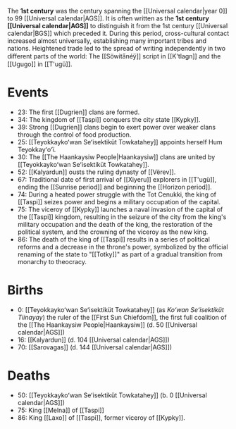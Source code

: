 The **1st century** was the century spanning the [[Universal calendar|year 0]] to 99 [[Universal calendar|AGS]]. It is often written as the **1st century [[Universal calendar|AGS]]** to distinguish it from the 1st century [[Universal calendar|BGS]] which preceded it. During this period, cross-cultural contact increased almost universally, establishing many important tribes and nations. Heightened trade led to the spread of writing independently in two different parts of the world: The [[Söwita̋néÿ]] script in [[K'tlagn]] and the [[Ugugo]] in [[T'ugü]].
# Events
- 23: The first [[Dugrien]] clans are formed.
- 34: The kingdom of [[Taspi]] conquers the city state [[Kypky]].
- 39: Strong [[Dugrien]] clans begin to exert power over weaker clans through the control of food production.
- 25: [[Teyokkaykoʻwan Seʻisektiküt Towkatahey]] appoints herself Hum Teyokkayʻoʻï.
- 30: The [[The Haankaysiw People|Haankaysiw]] clans are united by [[Teyokkaykoʻwan Seʻisektiküt Towkatahey]].
- 52: [[Kalyardun]] ousts the ruling dynasty of [[Vërev]].
- 67: Traditional date of first arrival of [[Xiyeru]] explorers in [[T'ugü]], ending the [[Sunrise period]] and beginning the [[Horizon period]].
- 74: During a heated power struggle with the Tot Cenukki, the king of [[Taspi]] seizes power and begins a military occupation of the capital.
- 75: The viceroy of [[Kypky]] launches a naval invasion of the capital of the [[Taspi]] kingdom, resulting in the seizure of the city from the king's military occupation and the death of the king, the restoration of the political system, and the crowning of the viceroy as the new king.
- 86: The death of the king of [[Taspi]] results in a series of political reforms and a decrease in the throne's power, symbolized by the official renaming of the state to "[[Totky]]" as part of a gradual transition from monarchy to theocracy.
# Births
- 0: [[Teyokkaykoʻwan Seʻisektiküt Towkatahey]] (as *Koʻwan Seʻisektiküt Tiinayay*) the ruler of the [[First Sun Chiefdom]], the first full coalition of the [[The Haankaysiw People|Haankaysiw]] (d. 50 [[Universal calendar|AGS]])
- 16: [[Kalyardun]] (d. 104 [[Universal calendar|AGS]])
- 70: [[Sarovagas]] (d. 144 [[Universal calendar|AGS]])
# Deaths
- 50: [[Teyokkaykoʻwan Seʻisektiküt Towkatahey]] (b. 0 [[Universal calendar|AGS]])
- 75: King [[Melna]] of [[Taspi]]
- 86: King [[Laxo]] of [[Taspi]], former viceroy of [[Kypky]].